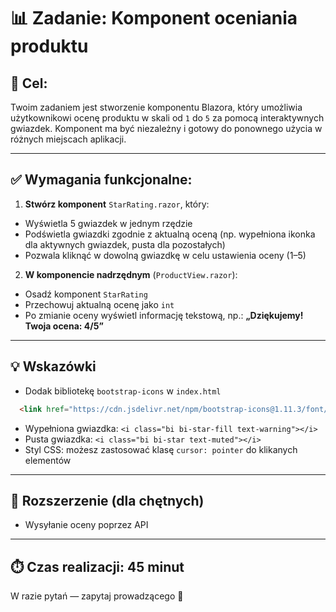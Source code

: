 # 📊 Zadanie: Komponent oceniania produktu

## 🧩 Cel:

Twoim zadaniem jest stworzenie komponentu Blazora, który umożliwia użytkownikowi ocenę produktu w skali od `1` do `5` za pomocą interaktywnych gwiazdek. Komponent ma być niezależny i gotowy do ponownego użycia w różnych miejscach aplikacji.

---

## ✅ Wymagania funkcjonalne:
1. **Stwórz komponent** `StarRating.razor`, który:
- Wyświetla 5 gwiazdek w jednym rzędzie
- Podświetla gwiazdki zgodnie z aktualną oceną (np. wypełniona ikonka dla aktywnych gwiazdek, pusta dla pozostałych)
- Pozwala kliknąć w dowolną gwiazdkę w celu ustawienia oceny (1–5)

2. **W komponencie nadrzędnym** (`ProductView.razor`):
- Osadź komponent `StarRating`
- Przechowuj aktualną ocenę jako `int`
- Po zmianie oceny wyświetl informację tekstową, np.: **„Dziękujemy! Twoja ocena: 4/5”**

--- 

## 💡 Wskazówki 
- Dodak bibliotekę `bootstrap-icons` w `index.html`
```html
  <link href="https://cdn.jsdelivr.net/npm/bootstrap-icons@1.11.3/font/bootstrap-icons.css" rel="stylesheet">
```
- Wypełniona gwiazdka: `<i class="bi bi-star-fill text-warning"></i>`
- Pusta gwiazdka: `<i class="bi bi-star text-muted"></i>`
- Styl CSS: możesz zastosować klasę `cursor: pointer` do klikanych elementów


---

## 🧠 Rozszerzenie (dla chętnych)
- Wysyłanie oceny poprzez API

---

## ⏱️ Czas realizacji: **45 minut**

W razie pytań — zapytaj prowadzącego 🙂
